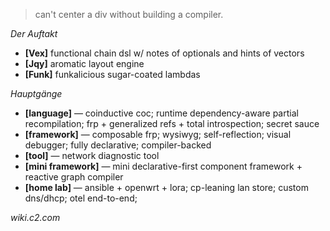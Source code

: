 > can't center a div without building a compiler.

_Der Auftakt_
- **[Vex]** functional chain dsl w/ notes of optionals and hints of vectors
- **[Jqy]** aromatic layout engine
- **[Funk]** funkalicious sugar-coated lambdas

_Hauptgänge_
- **[language]** — coinductive coc; runtime dependency-aware partial recompilation; frp + generalized refs + total introspection; secret sauce
- **[framework]** — composable frp; wysiwyg; self-reflection; visual debugger; fully declarative; compiler-backed
- **[tool]** — network diagnostic tool
- **[mini framework]** — mini declarative-first component framework + reactive graph compiler
- **[home lab]** — ansible + openwrt + lora; cp-leaning lan store; custom dns/dhcp; otel end-to-end;

_wiki.c2.com_
